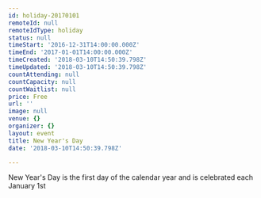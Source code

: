 ```yaml
---
id: holiday-20170101
remoteId: null
remoteIdType: holiday
status: null
timeStart: '2016-12-31T14:00:00.000Z'
timeEnd: '2017-01-01T14:00:00.000Z'
timeCreated: '2018-03-10T14:50:39.798Z'
timeUpdated: '2018-03-10T14:50:39.798Z'
countAttending: null
countCapacity: null
countWaitlist: null
price: Free
url: ''
image: null
venue: {}
organizer: {}
layout: event
title: New Year's Day
date: '2018-03-10T14:50:39.798Z'

---
```

New Year's Day is the first day of the calendar year and is celebrated each January 1st
